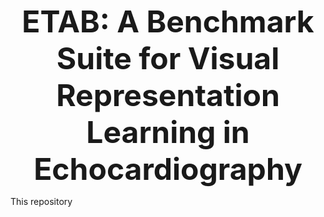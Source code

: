<p align="center">
    <font size="50">
    <b>ETAB: A Benchmark Suite for Visual Representation Learning in Echocardiography</b>
    </font>
</p>

This repository 


